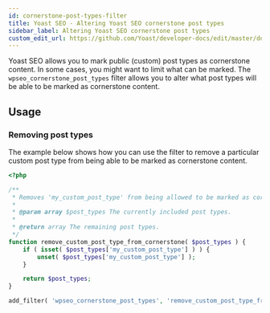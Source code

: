 ```yaml
---
id: cornerstone-post-types-filter
title: Yoast SEO - Altering Yoast SEO cornerstone post types
sidebar_label: Altering Yoast SEO cornerstone post types
custom_edit_url: https://github.com/Yoast/developer-docs/edit/master/docs/customization/yoast-seo/filters/cornerstone-post-types-filter.md
---
```

Yoast SEO allows you to mark public (custom) post types as cornerstone content. In some cases, you might want to limit what can be marked.
The `wpseo_cornerstone_post_types` filter allows you to alter what post types will be able to be marked as cornerstone content.

## Usage

### Removing post types

The example below shows how you can use the filter to remove a particular custom post type from being able to be marked as cornerstone content.
```php
<?php

/**
 * Removes 'my_custom_post_type' from being allowed to be marked as cornerstone content.
 *
 * @param array $post_types The currently included post types.
 *
 * @return array The remaining post types.
 */
function remove_custom_post_type_from_cornerstone( $post_types ) {
	if ( isset( $post_types['my_custom_post_type'] ) ) {
		unset( $post_types['my_custom_post_type'] );
	}

	return $post_types;
}

add_filter( 'wpseo_cornerstone_post_types', 'remove_custom_post_type_from_cornerstone' );
```
